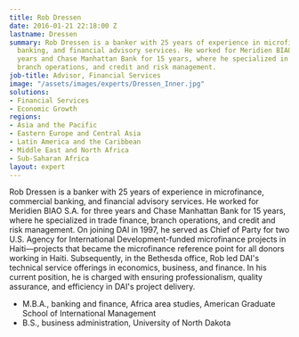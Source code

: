 ```yaml
---
title: Rob Dressen
date: 2016-01-21 22:18:00 Z
lastname: Dressen
summary: Rob Dressen is a banker with 25 years of experience in microfinance, commercial
  banking, and financial advisory services. He worked for Meridien BIAO S.A. for three
  years and Chase Manhattan Bank for 15 years, where he specialized in trade finance,
  branch operations, and credit and risk management.
job-title: Advisor, Financial Services
image: "/assets/images/experts/Dressen_Inner.jpg"
solutions:
- Financial Services
- Economic Growth
regions:
- Asia and the Pacific
- Eastern Europe and Central Asia
- Latin America and the Caribbean
- Middle East and North Africa
- Sub-Saharan Africa
layout: expert
---
```


Rob Dressen is a banker with 25 years of experience in microfinance, commercial banking, and financial advisory services. He worked for Meridien BIAO S.A. for three years and Chase Manhattan Bank for 15 years, where he specialized in trade finance, branch operations, and credit and risk management. On joining DAI in 1997, he served as Chief of Party for two U.S. Agency for International Development-funded microfinance projects in Haiti—projects that became the microfinance reference point for all donors working in Haiti. Subsequently, in the Bethesda office, Rob led DAI's technical service offerings in economics, business, and finance. In his current position, he is charged with ensuring professionalism, quality assurance, and efficiency in DAI's project delivery.

* M.B.A., banking and finance, Africa area studies, American Graduate School of International Management
* B.S., business administration, University of North Dakota
